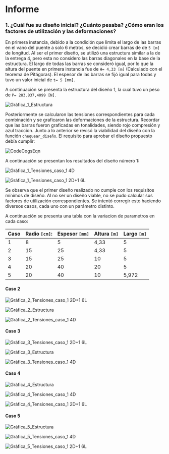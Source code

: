 # Informe

### 1. ¿Cuál fue su diseño inicial? ¿Cuánto pesaba? ¿Cómo eran los factores de utilización y las deformaciones?

En primera instancia, debido a la condición que limita el largo de las barras en el vano del puente a solo 6 metros, se decidió crear barras de de `5 [m]` de longitud. Al ser el primer diseño, se utilizó una estructura similar a la de la entrega 4, pero esta no considero las barras diagonales en la base de la estructura.
El largo de todas las barras se consideró igual, por lo que la altura del puente en primera instancia fue de `H= 4,33 [m]` (Calculado con el teorema de Pitágoras). El espesor de las barras se fijó igual para todas y tuvo un valor inicial de  `t= 5 [mm]`.

A continuación se presenta la estructura del diseño 1, la cual tuvo un peso de `P= 283.837,4099 [N]`.

![Gráfica_1_Estructura](https://user-images.githubusercontent.com/43649125/96386665-fb993d80-1172-11eb-80f8-c6391159d7c5.PNG)

Posteriormente se calcularon las tensiones correspondientes para cada combinación y se graficaron las deformaciones de la estructura. Recordar que las barras fueron graficadas en tonalidades, siendo rojo compresión y azul traccion. Junto a lo anterior se revisó la viabilidad del diseño con la función `chequear_diseño`. El requisito para aprobar el diseño propuesto debía cumplir:

![CodeCogsEqn](https://user-images.githubusercontent.com/43649125/96386731-72363b00-1173-11eb-94fe-dce5133550ff.gif)

A continuación se presentan los resultados del diseño número 1: 

![Gráfica_1_Tensiones_caso_1 4D](https://user-images.githubusercontent.com/43649125/96386670-ffc55b00-1172-11eb-92d4-44ba34eae0b5.PNG)

![Gráfica_1_Tensiones_caso_1 2D+1 6L](https://user-images.githubusercontent.com/43649125/96386669-ffc55b00-1172-11eb-901b-e82b571c391b.PNG)

Se observa que el primer diseño realizado no cumple con los requisitos mínimos de diseño. Al no ser un diseño viable, no se pudo calcular sus factores de utilización correspondientes.
Se intentó corregir esto haciendo diversos casos, cada uno con un parámetro distinto.
 
A continuación se presenta una tabla con la variacion de parametros en cada caso:

| Caso | Radio `[cm]`: | Espesor `[mm]` | Altura `[m]` | Largo `[m]` |
|--|--|--|--|--|
| 1 | 8 | 5 | 4,33 | 5 |
| 2 | 15 | 25 | 4,33 | 5 |
| 3 | 15 | 25 | 10 | 5 |
| 4 | 20 | 40 | 20 | 5 |
| 5 | 20 | 40 | 10 | 5,972 |

#### Caso 2

![Gráfica_2_Tensiones_caso_1 2D+1 6L](https://user-images.githubusercontent.com/43649125/96387001-93982680-1175-11eb-8a51-b60c0875d3ab.PNG)

![Gráfica_2_Estructura](https://user-images.githubusercontent.com/43649125/96387003-94c95380-1175-11eb-82df-8d859a3645b9.PNG)

![Gráfica_2_Tensiones_caso_1 4D](https://user-images.githubusercontent.com/43649125/96387002-9430bd00-1175-11eb-93de-93ad1e124711.PNG)

#### Caso 3
![Gráfica_3_Tensiones_caso_1 2D+1 6L](https://user-images.githubusercontent.com/43649125/96387054-d78b2b80-1175-11eb-8a3b-a84ad41c9735.PNG)

![Gráfica_3_Estructura](https://user-images.githubusercontent.com/43649125/96387058-d823c200-1175-11eb-9255-b3168aaff6f5.PNG)

![Gráfica_3_Tensiones_caso_1 4D](https://user-images.githubusercontent.com/43649125/96387057-d823c200-1175-11eb-9324-53879f80e430.PNG)

#### Caso 4

![Gráfica_4_Estructura](https://user-images.githubusercontent.com/43649125/96387060-e40f8400-1175-11eb-8cd6-145901c7874f.PNG)

![Gráfica_4_Tensiones_caso_1 4D](https://user-images.githubusercontent.com/43649125/96387062-e540b100-1175-11eb-96f4-8f086f02a4a3.PNG)

![Gráfica_4_Tensiones_caso_1 2D+1 6L](https://user-images.githubusercontent.com/43649125/96387061-e4a81a80-1175-11eb-9b75-7f18e9f19e94.PNG)

#### Caso 5

![Gráfica_5_Estructura](https://user-images.githubusercontent.com/43649125/96387288-50d74e00-1177-11eb-8700-1e73d930bd1d.PNG)

![Gráfica_5_Tensiones_caso_1 4D](https://user-images.githubusercontent.com/43649125/96387290-52087b00-1177-11eb-8a89-251b23377653.PNG)

![Gráfica_5_Tensiones_caso_1 2D+1 6L](https://user-images.githubusercontent.com/43649125/96387289-52087b00-1177-11eb-90ab-65a575f8bab5.PNG)

